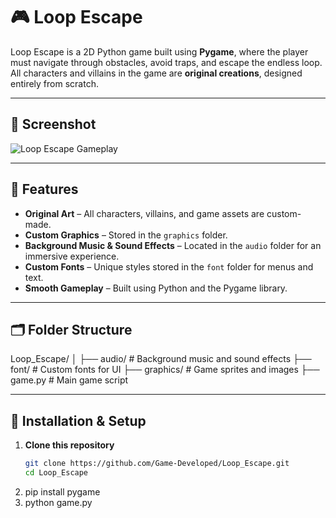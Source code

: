 # 🎮 Loop Escape

Loop Escape is a 2D Python game built using **Pygame**, where the player must navigate through obstacles, avoid traps, and escape the endless loop.  
All characters and villains in the game are **original creations**, designed entirely from scratch.

---

## 📸 Screenshot
![Loop Escape Gameplay](Screenshot%202025-08-10%20194341.png)

---

## 📌 Features
- **Original Art** – All characters, villains, and game assets are custom-made.
- **Custom Graphics** – Stored in the `graphics` folder.
- **Background Music & Sound Effects** – Located in the `audio` folder for an immersive experience.
- **Custom Fonts** – Unique styles stored in the `font` folder for menus and text.
- **Smooth Gameplay** – Built using Python and the Pygame library.

---

## 🗂 Folder Structure
Loop_Escape/
│
├── audio/ # Background music and sound effects
├── font/ # Custom fonts for UI
├── graphics/ # Game sprites and images
├── game.py # Main game script


---

## 🚀 Installation & Setup
1. **Clone this repository**
   ```bash
   git clone https://github.com/Game-Developed/Loop_Escape.git
   cd Loop_Escape
2. pip install pygame
3. python game.py
